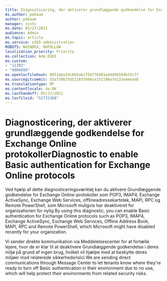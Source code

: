 ```yaml
---
title: Diagnosticering, der aktiverer grundlæggende godkendelse for Exchange Online protokoller
ms.author: pebaum
author: pebaum
manager: scotv
ms.date: 05/27/2021
audience: Admin
ms.topic: article
ms.service: o365-administration
ROBOTS: NOINDEX, NOFOLLOW
localization_priority: Priority
ms.collection: Adm_O365
ms.custom:
- "11392"
- "9006699"
ms.openlocfilehash: 8952aba3dc6b5abcf56776d81eddd9b50db33c7f
ms.sourcegitcommit: d3a739b75d521837660ce151190a7e232e4eeadb
ms.translationtype: MT
ms.contentlocale: da-DK
ms.lasthandoff: 05/27/2021
ms.locfileid: "52731368"
---
```

# <a name="diagnostic-to-enable-basic-authentication-for-exchange-online-protocols"></a><span data-ttu-id="e72a1-102">Diagnosticering, der aktiverer grundlæggende godkendelse for Exchange Online protokoller</span><span class="sxs-lookup"><span data-stu-id="e72a1-102">Diagnostic to enable Basic authentication for Exchange Online protocols</span></span>

<span data-ttu-id="e72a1-103">Ved hjælp af dette diagnosticeringsværktøj kan du aktivere Grundlæggende godkendelse for Exchange Online-protokoller som POP3, IMAP4, Exchange ActiveSync, Exchange Web Services, offlineadressekartotek, MAPI, RPC og Remote PowerShell, som Microsoft muligvis har deaktiveret for organisationen for nylig.</span><span class="sxs-lookup"><span data-stu-id="e72a1-103">By using this diagnostic, you can enable Basic authentication for Exchange Online protocols such as POP3, IMAP4, Exchange ActiveSync, Exchange Web Services, Offline Address Book, MAPI, RPC and Remote PowerShell, which Microsoft might have disabled recently for your organization.</span></span> 

<span data-ttu-id="e72a1-104">Vi sender direkte kommunikation via Meddelelsescenter for at fortælle lejere, hvor de er klar til at deaktivere Grundlæggende godkendelse i deres miljø på grund af ingen brug, hvilket vil hjælpe med at beskytte deres miljøer mod relaterede sikkerhedsrisici.</span><span class="sxs-lookup"><span data-stu-id="e72a1-104">We are sending direct communications through Message Center to let tenants know where they're ready to turn off Basic authentication in their environment due to no use, which will help protect their environments from related security risks.</span></span>